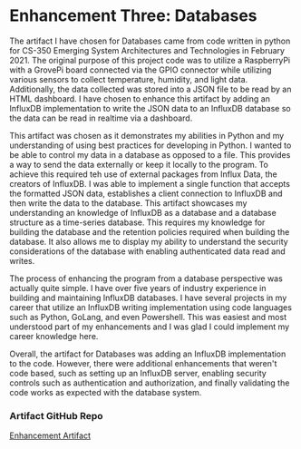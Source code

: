 
# Enhancement Three: Databases
The artifact I have chosen for Databases came from code written in 
python for CS-350 Emerging System Architectures and Technologies in February 2021. The original
purpose of this project code was to utilize a RaspberryPi with a GrovePi board connected via the
GPIO connector while utilizing various sensors to collect temperature, humidity, and light data. 
Additionally, the data collected was stored into a JSON file to be read by an HTML dashboard. I
have chosen to enhance this artifact by adding an InfluxDB implementation to write the JSON data
to an InfluxDB database so the data can be read in realtime via a dashboard.

This artifact was chosen as it demonstrates my abilities in Python and my understanding of using 
best practices for developing in Python. I wanted to be able to control my data in a database as
opposed to a file. This provides a way to send the data externally or keep it locally to the
program. To achieve this required teh use of external packages from Influx Data, the creators of
InfluxDB. I was able to implement a single function that accepts the formatted JSON data, 
establishes a client connection to InfluxDB and then write the data to the database. This artifact
showcases my understanding an knowledge of InfluxDB as a database and a database structure as a
time-series database. This requires my knowledge for building the database and the retention 
policies required when building the database. It also allows me to display my ability to understand 
the security considerations of the database with enabling authenticated data read and writes.

The process of enhancing the program from a database perspective was actually quite simple. I
have over five years of industry experience in building and maintaining InfluxDB databases. I have
several projects in my career that utilize an InfluxDB writing implementation using code languages
such as Python, GoLang, and even Powershell. This was easiest and most understood part of my
enhancements and I was glad I could implement my career knowledge here.

Overall, the artifact for Databases was adding an InfluxDB implementation to the code. However,
there were additional enhancements that weren't code based, such as setting up an InfluxDB server,
enabling security controls such as authentication and authorization, and finally validating the code
works as expected with the database system.

### Artifact GitHub Repo
[Enhancement Artifact](https://github.com/ToxicSamN/ToxicSamN.github.io/blob/main/enhancements/SammyShuck__CS499_enhancement.py)
